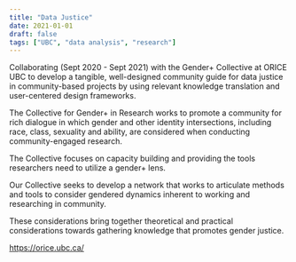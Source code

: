```yaml
---
title: "Data Justice"
date: 2021-01-01
draft: false
tags: ["UBC", "data analysis", "research"]
---
```


Collaborating (Sept 2020 - Sept 2021) with the Gender+ Collective at ORICE UBC to develop a tangible, well-designed community guide for data justice in community-based projects by using relevant knowledge translation and user-centered design frameworks.

The Collective for Gender+ in Research works to promote a community for rich dialogue in which gender and other identity intersections, including race, class, sexuality and ability, are considered when conducting community-engaged research.

The Collective focuses on capacity building and providing the tools researchers need to utilize a gender+ lens.

Our Collective seeks to develop a network that works to articulate methods and tools to consider gendered dynamics inherent to working and researching in community.

These considerations bring together theoretical and practical considerations towards gathering knowledge that promotes gender justice.


https://orice.ubc.ca/
